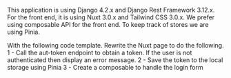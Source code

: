 This application is using Django 4.2.x and Django Rest Framework 3.12.x. For the front end, it is using
Nuxt 3.0.x and Tailwind CSS 3.0.x. We prefer using composable API for the front end.
To keep track of stores we are using Pinia.

With the following code template. Rewrite the Nuxt page to do the following.
1 - Call the aut-token endpoint to obtain a token. If the user is not authenticated then display an error message.
2 - Save the token to the local storage using Pinia
3 - Create a composable to handle the login form

<script lang="ts" setup>
const url = 'http://127.0.0.1:8000/auth-token/'
</script>

<template>
  <div class="container place-content-center">
    <div class="grid grid-cols-1">
      <h2>Login</h2>
      <form>
        <div class="form-group">
          <label for="username">Username:</label>
          <input type="text" id="username" class="form-control">
        </div>
        <div class="form-group">
          <label for="password">Password:</label>
          <input type="password" id="password" class="form-control">
        </div>
        <button type="submit" class="btn">Login</button>
      </form>
    </div>
  </div>
</template>

<style scoped>

</style>
